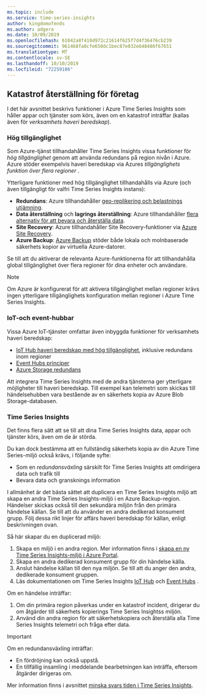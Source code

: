 ```yaml
---
ms.topic: include
ms.service: time-series-insights
author: kingdomofends
ms.author: adgera
ms.date: 10/09/2019
ms.openlocfilehash: 61842a8f410d972c21614f625f7d4f36476cb239
ms.sourcegitcommit: 961468fa0cfe650dc1bec87e032e648486f67651
ms.translationtype: MT
ms.contentlocale: sv-SE
ms.lasthandoff: 10/10/2019
ms.locfileid: "72259106"
---
```

## <a name="business-disaster-recovery"></a>Katastrof återställning för företag

I det här avsnittet beskrivs funktioner i Azure Time Series Insights som håller appar och tjänster som körs, även om en katastrof inträffar (kallas även för *verksamhets haveri beredskap*).

### <a name="high-availability"></a>Hög tillgänglighet

Som Azure-tjänst tillhandahåller Time Series Insights vissa funktioner för *hög tillgänglighet* genom att använda redundans på region nivån i Azure. Azure stöder exempelvis haveri beredskap via Azures *tillgänglighets funktion över flera regioner* .

Ytterligare funktioner med hög tillgänglighet tillhandahålls via Azure (och även tillgängligt för valfri Time Series Insights instans):

- **Redundans**: Azure tillhandahåller [geo-replikering och belastnings utjämning](https://docs.microsoft.com/azure/architecture/resiliency/recovery-loss-azure-region).
- **Data återställning** och **lagrings återställning**: Azure tillhandahåller [flera alternativ för att bevara och återställa data](https://docs.microsoft.com/azure/architecture/resiliency/recovery-data-corruption).
- **Site Recovery**: Azure tillhandahåller Site Recovery-funktioner via [Azure Site Recovery](https://docs.microsoft.com/azure/site-recovery/).
- **Azure Backup**: [Azure Backup](https://docs.microsoft.com/azure/backup/backup-architecture) stöder både lokala och molnbaserade säkerhets kopior av virtuella Azure-datorer.

Se till att du aktiverar de relevanta Azure-funktionerna för att tillhandahålla global tillgänglighet över flera regioner för dina enheter och användare.

> [!NOTE]
> Om Azure är konfigurerat för att aktivera tillgänglighet mellan regioner krävs ingen ytterligare tillgänglighets konfiguration mellan regioner i Azure Time Series Insights.

### <a name="iot-and-event-hubs"></a>IoT-och event-hubbar

Vissa Azure IoT-tjänster omfattar även inbyggda funktioner för verksamhets haveri beredskap:

- [IoT Hub haveri beredskap med hög tillgänglighet](https://docs.microsoft.com/azure/iot-hub/iot-hub-ha-dr), inklusive redundans inom regioner
- [Event Hubs principer](https://docs.microsoft.com/azure/event-hubs/event-hubs-geo-dr)
- [Azure Storage redundans](https://docs.microsoft.com/azure/storage/common/storage-redundancy)

Att integrera Time Series Insights med de andra tjänsterna ger ytterligare möjligheter till haveri beredskap. Till exempel kan telemetri som skickas till händelsehubben vara bestående av en säkerhets kopia av Azure Blob Storage-databasen.

### <a name="time-series-insights"></a>Time Series Insights

Det finns flera sätt att se till att dina Time Series Insights data, appar och tjänster körs, även om de är störda. 

Du kan dock bestämma att en fullständig säkerhets kopia av din Azure Time Series-miljö också krävs, i följande syfte:

- Som en *redundansväxling* särskilt för Time Series Insights att omdirigera data och trafik till
- Bevara data och gransknings information

I allmänhet är det bästa sättet att duplicera en Time Series Insights miljö att skapa en andra Time Series Insights-miljö i en Azure Backup-region. Händelser skickas också till den sekundära miljön från den primära händelse källan. Se till att du använder en andra dedikerad konsument grupp. Följ dessa rikt linjer för affärs haveri beredskap för källan, enligt beskrivningen ovan.

Så här skapar du en duplicerad miljö:

1. Skapa en miljö i en andra region. Mer information finns i [skapa en ny Time Series Insights-miljö i Azure Portal](https://docs.microsoft.com/azure/time-series-insights/time-series-insights-get-started).
1. Skapa en andra dedikerad konsument grupp för din händelse källa.
1. Anslut händelse källan till den nya miljön. Se till att du anger den andra, dedikerade konsument gruppen.
1. Läs dokumentationen om Time Series Insights [IoT Hub](https://docs.microsoft.com/azure/time-series-insights/time-series-insights-how-to-add-an-event-source-iothub) och [Event Hubs](https://docs.microsoft.com/azure/time-series-insights/time-series-insights-data-access) .

Om en händelse inträffar:

1. Om din primära region påverkas under en katastrof incident, dirigerar du om åtgärder till säkerhets kopierings Time Series Insightss miljön.
1. Använd din andra region för att säkerhetskopiera och återställa alla Time Series Insights telemetri och fråga efter data.

> [!IMPORTANT]
> Om en redundansväxling inträffar:
> 
> * En fördröjning kan också uppstå.
> * En tillfällig insamling i meddelande bearbetningen kan inträffa, eftersom åtgärder dirigeras om.
> 
> Mer information finns i avsnittet [minska svars tiden i Time Series Insights](https://docs.microsoft.com/azure/time-series-insights/time-series-insights-environment-mitigate-latency).

